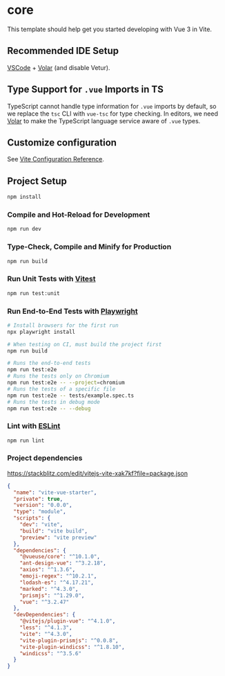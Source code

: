 # core

This template should help get you started developing with Vue 3 in Vite.

## Recommended IDE Setup

[VSCode](https://code.visualstudio.com/) + [Volar](https://marketplace.visualstudio.com/items?itemName=Vue.volar) (and disable Vetur).

## Type Support for `.vue` Imports in TS

TypeScript cannot handle type information for `.vue` imports by default, so we replace the `tsc` CLI with `vue-tsc` for type checking. In editors, we need [Volar](https://marketplace.visualstudio.com/items?itemName=Vue.volar) to make the TypeScript language service aware of `.vue` types.

## Customize configuration

See [Vite Configuration Reference](https://vite.dev/config/).

## Project Setup

```sh
npm install
```

### Compile and Hot-Reload for Development

```sh
npm run dev
```

### Type-Check, Compile and Minify for Production

```sh
npm run build
```

### Run Unit Tests with [Vitest](https://vitest.dev/)

```sh
npm run test:unit
```

### Run End-to-End Tests with [Playwright](https://playwright.dev)

```sh
# Install browsers for the first run
npx playwright install

# When testing on CI, must build the project first
npm run build

# Runs the end-to-end tests
npm run test:e2e
# Runs the tests only on Chromium
npm run test:e2e -- --project=chromium
# Runs the tests of a specific file
npm run test:e2e -- tests/example.spec.ts
# Runs the tests in debug mode
npm run test:e2e -- --debug
```

### Lint with [ESLint](https://eslint.org/)

```sh
npm run lint
```

### Project dependencies

https://stackblitz.com/edit/vitejs-vite-xak7kf?file=package.json

```json
{
  "name": "vite-vue-starter",
  "private": true,
  "version": "0.0.0",
  "type": "module",
  "scripts": {
    "dev": "vite",
    "build": "vite build",
    "preview": "vite preview"
  },
  "dependencies": {
    "@vueuse/core": "^10.1.0",
    "ant-design-vue": "^3.2.18",
    "axios": "^1.3.6",
    "emoji-regex": "^10.2.1",
    "lodash-es": "^4.17.21",
    "marked": "^4.3.0",
    "prismjs": "^1.29.0",
    "vue": "^3.2.47"
  },
  "devDependencies": {
    "@vitejs/plugin-vue": "^4.1.0",
    "less": "^4.1.3",
    "vite": "^4.3.0",
    "vite-plugin-prismjs": "^0.0.8",
    "vite-plugin-windicss": "^1.8.10",
    "windicss": "^3.5.6"
  }
}
```
